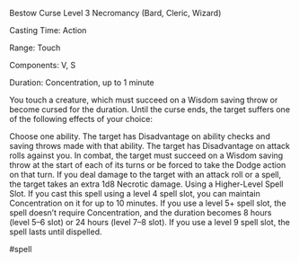 Bestow Curse
Level 3 Necromancy (Bard, Cleric, Wizard)

Casting Time: Action

Range: Touch

Components: V, S

Duration: Concentration, up to 1 minute

You touch a creature, which must succeed on a Wisdom saving throw or become cursed for the duration. Until the curse ends, the target suffers one of the following effects of your choice:

Choose one ability. The target has Disadvantage on ability checks and saving throws made with that ability.
The target has Disadvantage on attack rolls against you.
In combat, the target must succeed on a Wisdom saving throw at the start of each of its turns or be forced to take the Dodge action on that turn.
If you deal damage to the target with an attack roll or a spell, the target takes an extra 1d8 Necrotic damage.
Using a Higher-Level Spell Slot. If you cast this spell using a level 4 spell slot, you can maintain Concentration on it for up to 10 minutes. If you use a level 5+ spell slot, the spell doesn’t require Concentration, and the duration becomes 8 hours (level 5–6 slot) or 24 hours (level 7–8 slot). If you use a level 9 spell slot, the spell lasts until dispelled.

#spell